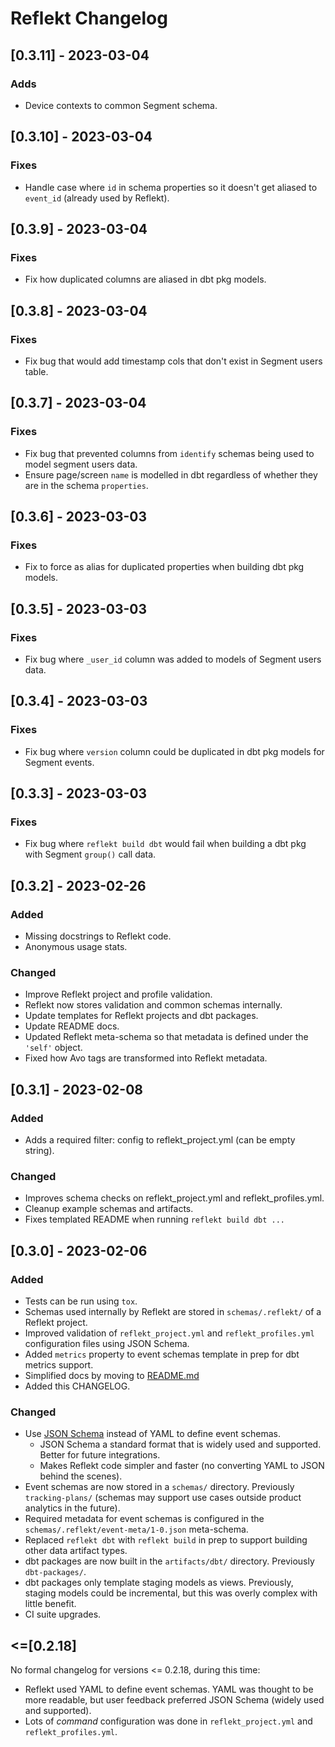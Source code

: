 <!--
SPDX-FileCopyrightText: 2022 Gregory Clunies <greg@reflekt-ci.com>

SPDX-License-Identifier: Apache-2.0
-->

# Reflekt Changelog

## [0.3.11] - 2023-03-04

### Adds
- Device contexts to common Segment schema.

## [0.3.10] - 2023-03-04

### Fixes
- Handle case where `id` in schema properties so it doesn't get aliased to `event_id` (already used by Reflekt).

## [0.3.9] - 2023-03-04

### Fixes
- Fix how duplicated columns are aliased in dbt pkg models.

## [0.3.8] - 2023-03-04

### Fixes
- Fix bug that would add timestamp cols that don't exist in Segment users table.

## [0.3.7] - 2023-03-04

### Fixes
- Fix bug that prevented columns from `identify` schemas being used to model segment users data.
- Ensure page/screen `name` is modelled in dbt regardless of whether they are in the schema `properties`.

## [0.3.6] - 2023-03-03

### Fixes
- Fix to force as alias for duplicated properties when building dbt pkg models.

## [0.3.5] - 2023-03-03

### Fixes
- Fix bug where `_user_id` column was added to models of Segment users data.

## [0.3.4] - 2023-03-03

### Fixes
- Fix bug where `version` column could be duplicated in dbt pkg models for Segment events.

## [0.3.3] - 2023-03-03

### Fixes
- Fix bug where `reflekt build dbt` would fail when building a dbt pkg with Segment `group()` call data.

## [0.3.2] - 2023-02-26
### Added
- Missing docstrings to Reflekt code.
- Anonymous usage stats.

### Changed
- Improve Reflekt project and profile validation.
- Reflekt now stores validation and common schemas internally.
- Update templates for Reflekt projects and dbt packages.
- Update README docs.
- Updated Reflekt meta-schema so that metadata is defined under the `'self'` object.
- Fixed how Avo tags are transformed into Reflekt metadata.


## [0.3.1] - 2023-02-08
### Added
- Adds a required filter: config to reflekt_project.yml (can be empty string).

### Changed
- Improves schema checks on reflekt_project.yml and reflekt_profiles.yml.
- Cleanup example schemas and artifacts.
- Fixes templated README when running `reflekt build dbt ...`

## [0.3.0] - 2023-02-06

### Added
- Tests can be run using `tox`.
- Schemas used internally by Reflekt are stored in `schemas/.reflekt/` of a Reflekt project.
- Improved validation of `reflekt_project.yml` and `reflekt_profiles.yml` configuration files using JSON Schema.
- Added `metrics` property to event schemas template in prep for dbt metrics support.
- Simplified docs by moving to [README.md](https://github.com/GClunies/Reflekt/blob/main/README.md)
-  Added this CHANGELOG.

### Changed
- Use [JSON Schema](https://json-schema.org/) instead of YAML to define event schemas.
  - JSON Schema a standard format that is widely used and supported. Better for future integrations.
  - Makes Reflekt code simpler and faster (no converting YAML to JSON behind the scenes).
- Event schemas are now stored in a `schemas/` directory. Previously `tracking-plans/` (schemas may support use cases outside product analytics in the future).
- Required metadata for event schemas is configured in the `schemas/.reflekt/event-meta/1-0.json` meta-schema.
- Replaced `reflekt dbt` with `reflekt build` in prep to support building other data artifact types.
- dbt packages are now built in the `artifacts/dbt/` directory. Previously `dbt-packages/`.
- dbt packages only template staging models as views. Previously, staging models could be incremental, but this was overly complex with little benefit.
- CI suite upgrades.

## <=[0.2.18]
No formal changelog for versions <= 0.2.18, during this time:
- Reflekt used YAML to define event schemas. YAML was thought to be more readable, but user feedback preferred JSON Schema (widely used and supported).
- Lots of *command* configuration was done in `reflekt_project.yml` and `reflekt_profiles.yml`.
